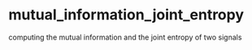 # mutual_information_joint_entropy
computing the mutual information and the joint entropy of two signals
